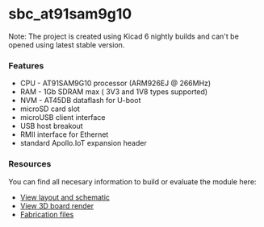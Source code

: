 # sbc_at91sam9g10

Note: The project is created using Kicad 6 nightly builds and can't be opened using latest stable version.

### Features
 * CPU - AT91SAM9G10 processor (ARM926EJ @ 266MHz)
 * RAM - 1Gb SDRAM max ( 3V3 and 1V8 types supported)
 * NVM - AT45DB dataflash for U-boot
 * microSD card slot
 * microUSB client interface
 * USB host breakout
 * RMII interface for Ethernet
 * standard Apollo.IoT expansion header

### Resources
You can find all necesary information to build or evaluate the module here:
   - [View layout and schematic]() 
   - [View 3D board render]()
   - [Fabrication files](https://github.com/vd-rd/sbc_at91sam9g10/releases)
